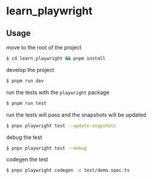 # learn_playwright

## Usage

move to the root of the project
```bash
$ cd learn_playwright && pnpm install
```

develop the project
```bash
$ pnpm run dev
```

run the tests with the `playwright` package
```bash
$ pnpm run test
```

run the tests will pass and the snapshots will be updated
```bash
$ pnpx playwright test --update-snapshots
```

debug the test
```bash
$ pnpx playwright test --debug
```

codegen the test
```bash
$ pnpx playwright codegen -o test/demo.spec.ts
```